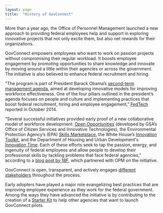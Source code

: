 ```yaml
---
layout: page
title:  "History of GovConnect"
---
```


More than a year ago, the Office of Personnel Management launched a new approach to providing federal employees help and support in exploring innovative projects that not only excite them, but also net rewards for their organizations.

GovConnect empowers employees who want to work on passion projects without compromising their regular workload. It boosts employee engagement by promoting opportunities to share knowledge and innovate by moving around a little within their agencies or across the government. The initiative is also believed to enhance federal recruitment and hiring.

"The program is part of President Barack Obama’s [second-term management agenda](https://www.whitehouse.gov/sites/default/files/omb/budget/fy2015/assets/fact_sheets/creating-a-21st-century-government.pdf), aimed at developing innovative models for improving workforce effectiveness. One of the four pillars outlined in the president’s agenda focuses on people and culture and implementing practices that boost federal recruitment, hiring and employee engagement," [FedTech](http://www.fedtechmagazine.com/article/2014/10/govconnect-makes-employee-passion-projects-reality) reported in October 2014.

"Several successful initiatives provided early proof of a new collaborative model of workforce development: [Open Opportunities](http://www.digitalgov.gov/join-digitalgov/open-opportunities-in-digitalgov/) (developed by GSA’s Office of Citizen Services and Innovative Technologies), the Environmental Protection Agency’s (EPA) [Skills Marketplace](http://www.fedmanager.com/news/2063-epa-professional-development), the White House’s [Innovation Toolkit](https://www.whitehouse.gov/blog/2014/12/02/designing-citizen-science-and-crowdsourcing-toolkit-federal-government), and the Department of Housing and Urban Development's [Innovation Time](http://www.washingtonpost.com/politics/federal_government/engaging-new-employees-to-improve-huds-workplace-and-operations/2013/06/24/8d442838-dd20-11e2-bd83-e99e43c336ed_story.html). Each of these efforts seek to tap the passion, energy, and ingenuity of federal employees and allow people to develop their professional skills by tackling problems that face federal agencies," according to a [blog post by 18F](https://18f.gsa.gov/2015/09/01/govconnect-launch/), which partnered with OPM on the initiative.

GovConnect is open, transparent, and actively engages [different stakeholders](https://pages.18f.gov/govconnect/team.html) throughout the process.

Early adopters have played a major role evangelizing best practices that are improving employee experience as they work for the federal government. Among the ways they have advanced the initiative is by contributing to the creation of a [Starter Kit](https://pages.18f.gov/govconnect/intro.html) to help other agencies that want to launch GovConnect pilots.
